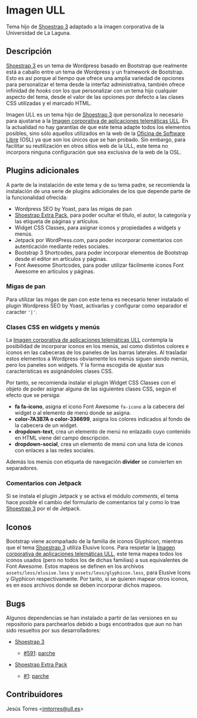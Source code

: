  
# Imagen ULL

Tema hijo de [Shoestrap 3] adaptado a la imagen corporativa de la Universidad de La Laguna.


## Descripción

[Shoestrap 3] es un tema de Wordpress basado en Bootstrap que realmente está a caballo entre un tema de Wordpress y un framework de Bootstrap. Esto es así porque al tiempo que ofrece una amplia variedad de opciones para personalizar el tema desde la interfaz administrativa, también ofrece infinidad de *hooks* con los que personalizar con un tema hijo cualquier aspecto del tema, desde el valor de las opciones por defecto a las clases CSS utilizadas y el marcado HTML.

Imagen ULL es un tema hijo de [Shoestrap 3] que personaliza lo necesario para ajustarse a la [Imagen corporativa de aplicaciones telemáticas ULL](http://static.ull.es/v3/docs/). En la actualidad no hay garantías de que este tema adapte todos los elementos posibles, sino sólo aquellos utilizados en la web de la [Oficina de Software Libre](http://osl.ull.es) (OSL) ya que son los únicos que se han probado. Sin embargo, para facilitar su reutilización en otros sitios web de la ULL, este tema no incorpora ninguna configuración que sea exclusiva de la web de la OSL. 


## Plugins adicionales

A parte de la instalación de este tema y de su tema padre, se recomienda la instalación de una serie de plugins adicionales de los que depende parte de la funcionalidad ofrecida:

 * Wordpress SEO by Yoast, para las migas de pan
 * [Shoestrap Extra Pack], para poder ocultar el título, el autor, la categoría y las etiqueta de páginas y artículos.
 * Widget CSS Classes, para asignar iconos y propiedades a widgets y menús.
 * Jetpack por WordPress.com, para poder incorporar comentarios con autenticación mediante redes sociales.
 * Bootstrap 3 Shortcodes, para poder incorporar elementos de Bootstrap desde el editor en artículos y páginas.
 * Font Awesome Shortcodes, para poder utilizar fácilmente iconos Font Awesome en artículos y páginas.


### Migas de pan

Para utilizar las migas de pan con este tema es necesario tener instalado el plugin Wordpress SEO by Yoast, activarlas y configurar como separador el caracter <code>'|'</code>. 

### Clases CSS en widgets y menús

La [Imagen corporativa de aplicaciones telemáticas ULL] contempla la posibilidad de incorporar iconos en los menús, así como distintos colores e iconos en las cabeceras de los paneles de las barras laterales. Al trasladar estos elementos a Wordpress obviamente los menús siguen siendo menús, pero los paneles son widgets. Y la forma escogida de ajustar sus características es asignándoles clases CSS.

Por tanto, se recomienda instalar el plugin Widget CSS Classes con el objeto de poder asignar alguna de las siguientes clases CSS, según el efecto que se persiga:

 * **fa fa-icono**, asigna el icono Font Awesome <code>fa-icono</code> a la cabecera del widget o al elemento de menú donde se asigna.
 * **color-7A3B7A o color-336699**, asigna los colores indicados al fondo de la cabecera de un widget.
 * **dropdown-text**, crea un elemento de menú no enlazado cuyo contenido en HTML viene del campo descripción.
 * **dropdown-social**, crea un elemento de menú con una lista de iconos con enlaces a las redes sociales.

Además los menús con etiqueta de navegación **divider** se convierten en separadores.

### Comentarios con Jetpack

Si se instala el plugin Jetpack y se activa el módulo *comments*, el tema hace posible el cambio del formulario de comentarios tal y como lo trae [Shoestrap 3] por el de Jetpack.

## Iconos

Bootstrap viene acompañado de la familia de iconos Glyphicon, mientras que el tema [Shoestrap 3] utiliza Elusive Icons. Para respetar la [Imagen corporativa de aplicaciones telemáticas ULL], este tema mapea todos los iconos usados (pero no todos los de dichas familias) a sus equivalentes de Font Awesome. Estos mapeos se definen en los archivos <code>assets/less/elusive.less</code> y <code>assets/less/glyphicon.less</code>, para Elusive Icons y Glyphicon respectivamente. Por tanto, si se quieren mapear otros iconos, es en esos archivos donde se deben incorporar dichos mapeos.

## Bugs

Algunos dependencias se han instalado a partir de las versiones en su repositorio para parchearlos debido a bugs encontrados que aun no han sido resueltos por sus desarrolladores:
 
 * [Shoestrap 3]
    * [#591](https://github.com/shoestrap/shoestrap-3/issues/591): [parche](https://github.com/shoestrap/shoestrap-3/issues/591#issue-36818189)
   
 * [Shoestrap Extra Pack]
    * [#1](https://github.com/shoestrap/shoestrap-extras-pack/issues/1): [parche](https://github.com/shoestrap/shoestrap-extras-pack/issues/1#issuecomment-61642508)

## Contribuidores

Jesús Torres <[jmtorres@ull.es](jmtorres@ull.es)>

[Shoestrap 3]: http://press.codes/downloads/shoestrap-3/ "Shoestrap 3"
[Shoestrap Extra Pack]: http://press.codes/downloads/shoestrap-extras-pack/ "Shoestrap Extra Pack"
[Imagen corporativa de aplicaciones telemáticas ULL]: http://static.ull.es/v3/docs/ "Imagen corporativa de aplicaciones telemáticas ULL versión 3.0"
